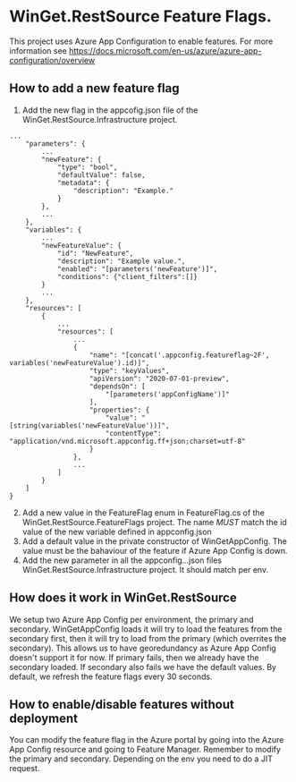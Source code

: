 # WinGet.RestSource Feature Flags.

This project uses Azure App Configuration to enable features.
For more information see https://docs.microsoft.com/en-us/azure/azure-app-configuration/overview

## How to add a new feature flag
1. Add the new flag in the appcofig.json file of the WinGet.RestSource.Infrastructure project.
``` 
...
    "parameters": {
        ...
        "newFeature": {
            "type": "bool",
            "defaultValue": false,
            "metadata": {
                "description": "Example."
            }
        },
        ...
    },
    "variables": {
        ...
        "newFeatureValue": {
            "id": "NewFeature",
            "description": "Example value.",
            "enabled": "[parameters('newFeature')]",
            "conditions": {"client_filters":[]}
        }
        ...
    },
    "resources": [
        {
            ...
            "resources": [
                ...
                {
                    "name": "[concat('.appconfig.featureflag~2F', variables('newFeatureValue').id)]",
                    "type": "keyValues",
                    "apiVersion": "2020-07-01-preview",
                    "dependsOn": [
                        "[parameters('appConfigName')]"
                    ],
                    "properties": {
                        "value": "[string(variables('newFeatureValue'))]",
                        "contentType": "application/vnd.microsoft.appconfig.ff+json;charset=utf-8"
                    }
                },
                ...
            ]
        }
    ]
}
```
2. Add a new value in the FeatureFlag enum in FeatureFlag.cs of the WinGet.RestSource.FeatureFlags project. The name *MUST* match the id value of the new variable defined in appconfig.json
3. Add a default value in the private constructor of WinGetAppConfig. The value must be the bahaviour of the feature if Azure App Config is down.
4. Add the new parameter in all the appconfig.*.*.json files WinGet.RestSource.Infrastructure project. It should match per env.

## How does it work in WinGet.RestSource
We setup two Azure App Config per environment, the primary and secondary. WinGetAppConfig loads it will try to load the features from the secondary first, then it will try to load from the primary (which overrites the secondary). This allows us to have georedundancy as Azure App Config doesn't support it for now. If primary fails, then we already have the secondary loaded. If secondary also fails we have the default values. By default, we refresh the feature flags every 30 seconds.

## How to enable/disable features without deployment
You can modify the feature flag in the Azure portal by going into the Azure App Config resource and going to Feature Manager. Remember to modify the primary and secondary. Depending on the env you need to do a JIT request.
